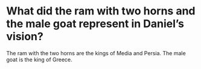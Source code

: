 # What did the ram with two horns and the male goat represent in Daniel’s vision?

The ram with the two horns are the kings of Media and Persia. The male goat is the king of Greece.
